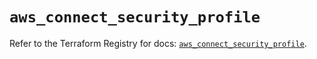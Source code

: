 # `aws_connect_security_profile`

Refer to the Terraform Registry for docs: [`aws_connect_security_profile`](https://registry.terraform.io/providers/hashicorp/aws/5.58.0/docs/resources/connect_security_profile).
